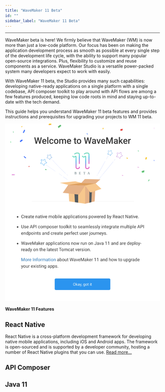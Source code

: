 ```yaml
---
title: "WaveMaker 11 Beta"
id: ""
sidebar_label: "WaveMaker 11 Beta"
---
```

---

WaveMaker beta is here! We firmly believe that WaveMaker (WM) is now more than just a low-code platform. Our focus has been on making the application development process as smooth as possible at every single step of the development life cycle, with the ability to support many popular open-source integrations. Plus, flexibility to customize and reuse components as a service. WaveMaker Studio is a versatile power-packed system many developers expect to work with easily.

With WaveMaker 11 beta, the Studio provides many such capabilities: developing native-ready applications on a single platform with a single codebase, API composer toolkit to play around with API flows are among a few features produced, keeping low code roots in mind and staying up-to-date with the tech demand. 

This guide helps you understand WaveMaker 11 beta features and provides instructions and prerequisites for upgrading your projects to WM 11 beta.

![WaveMaker 11 beta](/learn/assets/wavemaker-11-beta.png)

**WaveMaker 11 Features**

## React Native

React Native is a cross-platform development framework for developing native mobile applications, including iOS and Android apps. The framework is open-sourced and is supported by a developer community, hosting a number of React Native plugins that you can use. [Read more...](/learn/react-native/react-native)

## API Composer

## Java 11

## 



